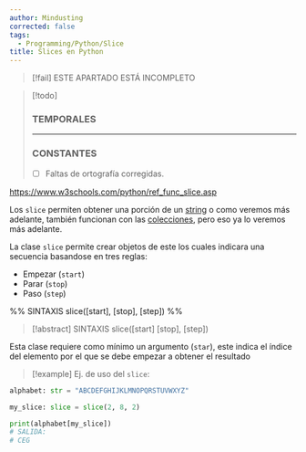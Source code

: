 ```yaml
---
author: Mindusting
corrected: false
tags:
  - Programming/Python/Slice
title: Slices en Python
---
```


>[!fail] ESTE APARTADO ESTÁ INCOMPLETO

>[!todo]
>### TEMPORALES
>---
>### CONSTANTES
>- [ ] Faltas de ortografía corregidas.

<https://www.w3schools.com/python/ref_func_slice.asp>

Los `slice` permiten obtener una porción de un [string](<## STRIG 🔤>) o como veremos más adelante, también funcionan con las [colecciones](<# COLECCIONES>), pero eso ya lo veremos más adelante.

La clase `slice` permite crear objetos de este los cuales indicara una secuencia basandose en tres reglas:

- Empezar (`start`)
- Parar (`stop`)
- Paso (`step`)

%%
SINTAXIS
slice([start], [stop], [step])
%%

> [!abstract] SINTAXIS
> <span class="class-color">slice</span>(<span class="italic grey">[start]</span> <span class="italic grey">[stop]</span>, <span class="italic grey">[step]</span>)

Esta clase requiere como mínimo un argumento (`star`), este indica el índice del elemento por el que se debe empezar a obtener el resultado

>[!example] Ej. de uso del `slice`:

```python
alphabet: str = "ABCDEFGHIJKLMNOPQRSTUVWXYZ"

my_slice: slice = slice(2, 8, 2)

print(alphabet[my_slice])
# SALIDA:
# CEG
```
